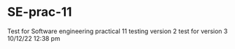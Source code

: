 # SE-prac-11
Test for Software engineering practical 11
testing version 2
test for version 3 10/12/22 12:38 pm
